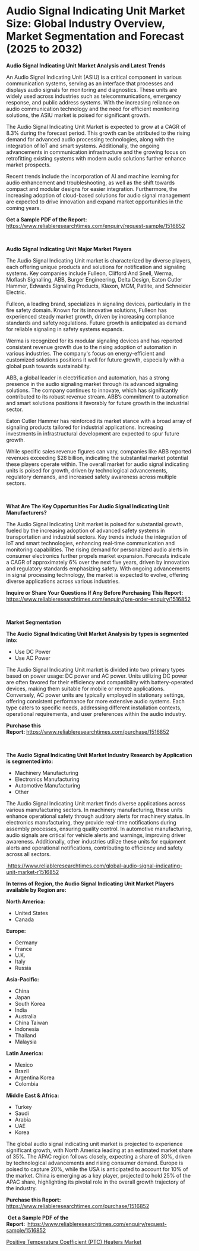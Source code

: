 <p><h1>Audio Signal Indicating Unit Market Size: Global Industry Overview, Market Segmentation and Forecast (2025 to 2032)</h1></p><p><strong>Audio Signal Indicating Unit Market Analysis and Latest Trends</strong></p>
<p><p>An Audio Signal Indicating Unit (ASIU) is a critical component in various communication systems, serving as an interface that processes and displays audio signals for monitoring and diagnostics. These units are widely used across industries such as telecommunications, emergency response, and public address systems. With the increasing reliance on audio communication technology and the need for efficient monitoring solutions, the ASIU market is poised for significant growth.</p><p>The Audio Signal Indicating Unit Market is expected to grow at a CAGR of 8.3% during the forecast period. This growth can be attributed to the rising demand for advanced audio processing technologies, along with the integration of IoT and smart systems. Additionally, the ongoing advancements in communication infrastructure and the growing focus on retrofitting existing systems with modern audio solutions further enhance market prospects.</p><p>Recent trends include the incorporation of AI and machine learning for audio enhancement and troubleshooting, as well as the shift towards compact and modular designs for easier integration. Furthermore, the increasing adoption of cloud-based solutions for audio signal management are expected to drive innovation and expand market opportunities in the coming years.</p></p>
<p><strong>Get a Sample PDF of the Report:&nbsp;</strong> <a href="https://www.reliableresearchtimes.com/enquiry/request-sample/1516852?utm_campaign=2326&utm_medium=2&utm_source=Github&utm_content=ia&utm_term=30032025&utm_id=audio-signal-indicating-unit">https://www.reliableresearchtimes.com/enquiry/request-sample/1516852</a></p>
<p>&nbsp;</p>
<p><strong>Audio Signal Indicating Unit Major Market Players</strong></p>
<p><p>The Audio Signal Indicating Unit market is characterized by diverse players, each offering unique products and solutions for notification and signaling systems. Key companies include Fulleon, Clifford And Snell, Werma, Moflash Signalling, ABB, Burger Engineering, Delta Design, Eaton Cutler Hammer, Edwards Signaling Products, Klaxon, MCM, Patlite, and Schneider Electric.</p><p>Fulleon, a leading brand, specializes in signaling devices, particularly in the fire safety domain. Known for its innovative solutions, Fulleon has experienced steady market growth, driven by increasing compliance standards and safety regulations. Future growth is anticipated as demand for reliable signaling in safety systems expands.</p><p>Werma is recognized for its modular signaling devices and has reported consistent revenue growth due to the rising adoption of automation in various industries. The company's focus on energy-efficient and customized solutions positions it well for future growth, especially with a global push towards sustainability.</p><p>ABB, a global leader in electrification and automation, has a strong presence in the audio signaling market through its advanced signaling solutions. The company continues to innovate, which has significantly contributed to its robust revenue stream. ABB’s commitment to automation and smart solutions positions it favorably for future growth in the industrial sector.</p><p>Eaton Cutler Hammer has reinforced its market stance with a broad array of signaling products tailored for industrial applications. Increasing investments in infrastructural development are expected to spur future growth.</p><p>While specific sales revenue figures can vary, companies like ABB reported revenues exceeding $28 billion, indicating the substantial market potential these players operate within. The overall market for audio signal indicating units is poised for growth, driven by technological advancements, regulatory demands, and increased safety awareness across multiple sectors.</p></p>
<p>&nbsp;</p>
<p><strong>What Are The Key Opportunities For Audio Signal Indicating Unit Manufacturers?</strong></p>
<p><p>The Audio Signal Indicating Unit market is poised for substantial growth, fueled by the increasing adoption of advanced safety systems in transportation and industrial sectors. Key trends include the integration of IoT and smart technologies, enhancing real-time communication and monitoring capabilities. The rising demand for personalized audio alerts in consumer electronics further propels market expansion. Forecasts indicate a CAGR of approximately 6% over the next five years, driven by innovation and regulatory standards emphasizing safety. With ongoing advancements in signal processing technology, the market is expected to evolve, offering diverse applications across various industries.</p></p>
<p><strong>Inquire or Share Your Questions If Any Before Purchasing This Report:</strong> <a href="https://www.reliableresearchtimes.com/enquiry/pre-order-enquiry/1516852?utm_campaign=2326&utm_medium=2&utm_source=Github&utm_content=ia&utm_term=30032025&utm_id=audio-signal-indicating-unit">https://www.reliableresearchtimes.com/enquiry/pre-order-enquiry/1516852</a></p>
<p>&nbsp;</p>
<p><strong>Market Segmentation</strong></p>
<p><strong>The Audio Signal Indicating Unit Market Analysis by types is segmented into:</strong></p>
<p><ul><li>Use DC Power</li><li>Use AC Power</li></ul></p>
<p><p>The Audio Signal Indicating Unit market is divided into two primary types based on power usage: DC power and AC power. Units utilizing DC power are often favored for their efficiency and compatibility with battery-operated devices, making them suitable for mobile or remote applications. Conversely, AC power units are typically employed in stationary settings, offering consistent performance for more extensive audio systems. Each type caters to specific needs, addressing different installation contexts, operational requirements, and user preferences within the audio industry.</p></p>
<p><strong>Purchase this Report:&nbsp;</strong><a href="https://www.reliableresearchtimes.com/purchase/1516852?utm_campaign=2326&utm_medium=2&utm_source=Github&utm_content=ia&utm_term=30032025&utm_id=audio-signal-indicating-unit">https://www.reliableresearchtimes.com/purchase/1516852</a></p>
<p>&nbsp;</p>
<p><strong>The Audio Signal Indicating Unit Market Industry Research by Application is segmented into:</strong></p>
<p><ul><li>Machinery Manufacturing</li><li>Electronics Manufacturing</li><li>Automotive Manufacturing</li><li>Other</li></ul></p>
<p><p>The Audio Signal Indicating Unit market finds diverse applications across various manufacturing sectors. In machinery manufacturing, these units enhance operational safety through auditory alerts for machinery status. In electronics manufacturing, they provide real-time notifications during assembly processes, ensuring quality control. In automotive manufacturing, audio signals are critical for vehicle alerts and warnings, improving driver awareness. Additionally, other industries utilize these units for equipment alerts and operational notifications, contributing to efficiency and safety across all sectors.</p></p>
<p><a href="https://www.reliableresearchtimes.com/global-audio-signal-indicating-unit-market-r1516852?utm_campaign=2326&utm_medium=2&utm_source=Github&utm_content=ia&utm_term=30032025&utm_id=audio-signal-indicating-unit">&nbsp;https://www.reliableresearchtimes.com/global-audio-signal-indicating-unit-market-r1516852</a></p>
<p><strong>In terms of Region, the Audio Signal Indicating Unit Market Players available by Region are:</strong></p>
<p>
    <p> <strong> North America: </strong>
        <ul>
            <li>United States</li>
            <li>Canada</li>
        </ul>
        </p> 
    <p> <strong> Europe: </strong>
        <ul>
            <li>Germany</li>
            <li>France</li>
            <li>U.K.</li>
            <li>Italy</li>
            <li>Russia</li>
        </ul>
        </p> 
    <p> <strong> Asia-Pacific: </strong>
        <ul>
            <li>China</li>
            <li>Japan</li>
            <li>South Korea</li>
            <li>India</li>
            <li>Australia</li>
            <li>China Taiwan</li>
            <li>Indonesia</li>
            <li>Thailand</li>
            <li>Malaysia</li>
        </ul>
        </p> 
    <p> <strong> Latin America: </strong>
        <ul>
            <li>Mexico</li>
            <li>Brazil</li>
            <li>Argentina Korea</li>
            <li>Colombia</li>
        </ul>
        </p> 
    <p> <strong> Middle East & Africa: </strong>
        <ul>
            <li>Turkey</li>
            <li>Saudi</li>
            <li>Arabia</li>
            <li>UAE</li>
            <li>Korea</li>
        </ul>
    </p>
    </p>
<p><p>The global audio signal indicating unit market is projected to experience significant growth, with North America leading at an estimated market share of 35%. The APAC region follows closely, expecting a share of 30%, driven by technological advancements and rising consumer demand. Europe is poised to capture 20%, while the USA is anticipated to account for 10% of the market. China is emerging as a key player, projected to hold 25% of the APAC share, highlighting its pivotal role in the overall growth trajectory of the industry.</p></p>
<p><strong>Purchase this Report: </strong><a href="https://www.reliableresearchtimes.com/purchase/1516852?utm_campaign=2326&utm_medium=2&utm_source=Github&utm_content=ia&utm_term=30032025&utm_id=audio-signal-indicating-unit">https://www.reliableresearchtimes.com/purchase/1516852</a></p>
<p>&nbsp;<strong>Get a Sample PDF of the Report:&nbsp;&nbsp;</strong><a href="https://www.reliableresearchtimes.com/enquiry/request-sample/1516852?utm_campaign=2326&utm_medium=2&utm_source=Github&utm_content=ia&utm_term=30032025&utm_id=audio-signal-indicating-unit">https://www.reliableresearchtimes.com/enquiry/request-sample/1516852</a></p>
<p><strong></strong></p>
<p><p><a href="https://github.com/FlorianWolf90/Market-Research-Report-List-2/blob/main/positive-temperature-coefficient-ptc-heaters-market.md?utm_campaign=2326&utm_medium=2&utm_source=Github&utm_content=ia&utm_term=30032025&utm_id=audio-signal-indicating-unit">Positive Temperature Coefficient (PTC) Heaters Market</a></p></p>